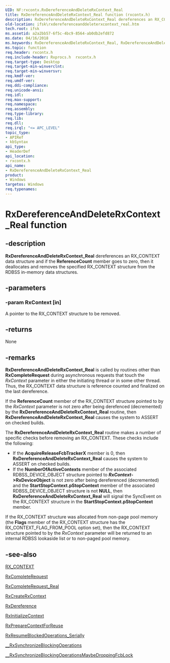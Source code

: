 ```yaml
---
UID: NF:rxcontx.RxDereferenceAndDeleteRxContext_Real
title: RxDereferenceAndDeleteRxContext_Real function (rxcontx.h)
description: RxDereferenceAndDeleteRxContext_Real dereferences an RX_CONTEXT data structure and if the ReferenceCount member goes to zero, then it deallocates and removes the specified RX_CONTEXT structure from the RDBSS in-memory data structures.
old-location: ifsk\rxdereferenceanddeleterxcontext_real.htm
tech.root: ifsk
ms.assetid: a2a2bb57-6f5c-4bc9-8564-ab0db2efd872
ms.date: 04/16/2018
ms.keywords: RxDereferenceAndDeleteRxContext_Real, RxDereferenceAndDeleteRxContext_Real function [Installable File System Drivers], ifsk.rxdereferenceanddeleterxcontext_real, rxcontx/RxDereferenceAndDeleteRxContext_Real, rxref_d3ea173c-343f-4fbf-b07b-be17816e1b2e.xml
ms.topic: function
req.header: rxcontx.h
req.include-header: Rxprocs.h  rxcontx.h
req.target-type: Desktop
req.target-min-winverclnt: 
req.target-min-winversvr: 
req.kmdf-ver: 
req.umdf-ver: 
req.ddi-compliance: 
req.unicode-ansi: 
req.idl: 
req.max-support: 
req.namespace: 
req.assembly: 
req.type-library: 
req.lib: 
req.dll: 
req.irql: "<= APC_LEVEL"
topic_type:
- APIRef
- kbSyntax
api_type:
- HeaderDef
api_location:
- rxcontx.h
api_name:
- RxDereferenceAndDeleteRxContext_Real
product:
- Windows
targetos: Windows
req.typenames: 
---
```


# RxDereferenceAndDeleteRxContext_Real function


## -description


<b>RxDereferenceAndDeleteRxContext_Real</b> dereferences an RX_CONTEXT data structure and if the <b>ReferenceCount</b> member goes to zero, then it deallocates and removes the specified RX_CONTEXT structure from the RDBSS in-memory data structures. 


## -parameters




### -param RxContext [in]

A pointer to the RX_CONTEXT structure to be removed.


## -returns



None 




## -remarks



<b>RxDereferenceAndDeleteRxContext_Real</b> is called by routines other than <b>RxCompleteRequest</b> during asynchronous requests that touch the <i>RxContext</i> parameter in either the initiating thread or in some other thread. Thus, the RX_CONTEXT data structure is reference counted and finalized on the last dereference.

If the <b>ReferenceCount</b> member of the RX_CONTEXT structure pointed to by the <i>RxContext</i> parameter is not zero after being derefenced (decremented) by the <b>RxDereferenceAndDeleteRxContext_Real</b> routine, then <b>RxDereferenceAndDeleteRxContext_Real</b> causes the system to ASSERT on checked builds. 

The <b>RxDereferenceAndDeleteRxContext_Real</b> routine makes a number of specific checks before removing an RX_CONTEXT. These checks include the following:

<ul>
<li>
If the <b>AcquireReleaseFcbTrackerX</b> member is 0, then <b>RxDereferenceAndDeleteRxContext_Real</b> causes the system to ASSERT on checked builds.

</li>
<li>
If the <b>NumberOfActiveContexts</b> member of the associated RDBSS_DEVICE_OBJECT structure pointed to <b><i>RxContext</i></b><b>->RxDeviceObject</b> is not zero after being dereferenced (decremented) and the <b>StartStopContext.pStopContext</b> member of the associated RDBSS_DEVICE_OBJECT structure is not <b>NULL</b>, then <b>RxDereferenceAndDeleteRxContext_Real</b> will signal the SyncEvent on the RX_CONTEXT structure in the <b>StartStopContext.pStopContext</b> member.

</li>
</ul>
If the RX_CONTEXT structure was allocated from non-page pool memory (the <b>Flags</b> member of the RX_CONTEXT structure has the RX_CONTEXT_FLAG_FROM_POOL option set), then the RX_CONTEXT structure pointed to by the <i>RxContext</i> parameter will be returned to an internal RDBSS lookaside list or to non-paged pool memory. 




## -see-also




<a href="https://docs.microsoft.com/windows-hardware/drivers/ddi/content/rxcontx/ns-rxcontx-_rx_context">RX_CONTEXT</a>



<a href="https://docs.microsoft.com/windows-hardware/drivers/ddi/content/rxprocs/nf-rxprocs-rxcompleterequest">RxCompleteRequest</a>



<a href="https://docs.microsoft.com/windows-hardware/drivers/ddi/content/rxprocs/nf-rxprocs-rxcompleterequest_real">RxCompleteRequest_Real</a>



<a href="https://docs.microsoft.com/windows-hardware/drivers/ddi/content/rxcontx/nf-rxcontx-rxcreaterxcontext">RxCreateRxContext</a>



<a href="https://docs.microsoft.com/windows-hardware/drivers/ddi/content/rxprocs/nf-rxprocs-rxdereference">RxDereference</a>



<a href="https://docs.microsoft.com/windows-hardware/drivers/ddi/content/rxcontx/nf-rxcontx-rxinitializecontext">RxInitializeContext</a>



<a href="https://docs.microsoft.com/windows-hardware/drivers/ddi/content/rxcontx/nf-rxcontx-rxpreparecontextforreuse">RxPrepareContextForReuse</a>



<a href="https://docs.microsoft.com/windows-hardware/drivers/ddi/content/rxcontx/nf-rxcontx-rxresumeblockedoperations_serially">RxResumeBlockedOperations_Serially</a>



<a href="https://docs.microsoft.com/windows-hardware/drivers/ddi/content/rxcontx/nf-rxcontx-__rxsynchronizeblockingoperations">__RxSynchronizeBlockingOperations</a>



<a href="https://docs.microsoft.com/windows-hardware/drivers/ifs/--rxsynchronizeblockingoperationsmaybedroppingfcblock">__RxSynchronizeBlockingOperationsMaybeDroppingFcbLock</a>
 

 

